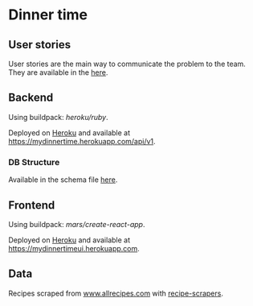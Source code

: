 # Dinner time

## User stories

User stories are the main way to communicate the problem to the team. They are
available in the [here][stories].

## Backend

Using buildpack: _heroku/ruby_.

Deployed on [Heroku][heroku] and available at
<https://mydinnertime.herokuapp.com/api/v1>.

### DB Structure

Available in the schema file [here][schema].

## Frontend

Using buildpack: _mars/create-react-app_.

Deployed on [Heroku][heroku] and available at
<https://mydinnertimeui.herokuapp.com>.

## Data

Recipes scraped from www.allrecipes.com with [recipe-scrapers][recipe-scrapers].

<!-- References -->

[heroku]: https://heroku.com
[problem]: ./PROBLEM.md
[recipe-scrapers]: https://github.com/hhursev/recipe-scrapers
[schema]: ./backend/db/schema.rb
[stories]: ./USER_STORIES.md
